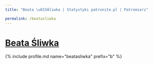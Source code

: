 ```yaml
---
title: "Beata \u015Aliwka | Statystyki patronite.pl | Patromierz"

permalink: /beatasliwka
---
```


# [Beata Śliwka](https://patronite.pl/beatasliwka)

{% include profile.md name="beatasliwka" prefix="b" %}
